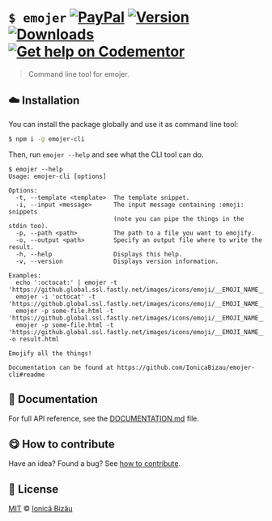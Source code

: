 
# `$ emojer` [![PayPal](https://img.shields.io/badge/%24-paypal-f39c12.svg)][paypal-donations] [![Version](https://img.shields.io/npm/v/emojer-cli.svg)](https://www.npmjs.com/package/emojer-cli) [![Downloads](https://img.shields.io/npm/dt/emojer-cli.svg)](https://www.npmjs.com/package/emojer-cli) [![Get help on Codementor](https://cdn.codementor.io/badges/get_help_github.svg)](https://www.codementor.io/johnnyb?utm_source=github&utm_medium=button&utm_term=johnnyb&utm_campaign=github)

> Command line tool for emojer.

## :cloud: Installation

You can install the package globally and use it as command line tool:


```sh
$ npm i -g emojer-cli
```


Then, run `emojer --help` and see what the CLI tool can do.


```
$ emojer --help
Usage: emojer-cli [options]

Options:
  -t, --template <template>  The template snippet.
  -i, --input <message>      The input message containing :emoji: snippets
                             (note you can pipe the things in the stdin too).
  -p, --path <path>          The path to a file you want to emojify.
  -o, --output <path>        Specify an output file where to write the result.
  -h, --help                 Displays this help.
  -v, --version              Displays version information.

Examples:
  echo ':octocat:' | emojer -t 'https://github.global.ssl.fastly.net/images/icons/emoji/__EMOJI_NAME__.png'
  emojer -i 'octocat' -t 'https://github.global.ssl.fastly.net/images/icons/emoji/__EMOJI_NAME__.png'
  emojer -p some-file.html -t 'https://github.global.ssl.fastly.net/images/icons/emoji/__EMOJI_NAME__.png'
  emojer -p some-file.html -t 'https://github.global.ssl.fastly.net/images/icons/emoji/__EMOJI_NAME__.png' -o result.html

Emojify all the things!

Documentation can be found at https://github.com/IonicaBizau/emojer-cli#readme
```

## :memo: Documentation

For full API reference, see the [DOCUMENTATION.md][docs] file.

## :yum: How to contribute
Have an idea? Found a bug? See [how to contribute][contributing].


## :scroll: License

[MIT][license] © [Ionică Bizău][website]

[paypal-donations]: https://www.paypal.com/cgi-bin/webscr?cmd=_s-xclick&hosted_button_id=RVXDDLKKLQRJW
[donate-now]: http://i.imgur.com/6cMbHOC.png

[license]: http://showalicense.com/?fullname=Ionic%C4%83%20Biz%C4%83u%20%3Cbizauionica%40gmail.com%3E%20(http%3A%2F%2Fionicabizau.net)&year=2016#license-mit
[website]: http://ionicabizau.net
[contributing]: /CONTRIBUTING.md
[docs]: /DOCUMENTATION.md
